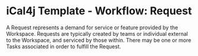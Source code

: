 # iCal4j Template - Workflow: Request

A Request represents a demand for service or feature provided by the Workspace. Requests are typically created by
teams or individual external to the Workspace, and serviced by those within. There may be one or more Tasks
associated in order to fulfill the Request.
